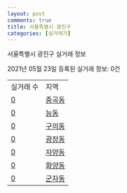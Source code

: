 ```yaml
---
layout: post
comments: true
title: 서울특별시 광진구
categories: [실거래가]
---
```


서울특별시 광진구 실거래 정보

2021년 05월 23일 등록된 실거래 정보: 0건


<table>
  <tr>
    <td>실거래 수</td>
    <td>지역</td>
  </tr>

  
  <tr>
    <td><a href="1121510100.html">0</a></td>
    <td><a href="1121510100.html">중곡동</a></td>
  </tr>
    

  <tr>
    <td><a href="1121510200.html">0</a></td>
    <td><a href="1121510200.html">능동</a></td>
  </tr>
    

  <tr>
    <td><a href="1121510300.html">0</a></td>
    <td><a href="1121510300.html">구의동</a></td>
  </tr>
    

  <tr>
    <td><a href="1121510400.html">0</a></td>
    <td><a href="1121510400.html">광장동</a></td>
  </tr>
    

  <tr>
    <td><a href="1121510500.html">0</a></td>
    <td><a href="1121510500.html">자양동</a></td>
  </tr>
    

  <tr>
    <td><a href="1121510700.html">0</a></td>
    <td><a href="1121510700.html">화양동</a></td>
  </tr>
    

  <tr>
    <td><a href="1121510900.html">0</a></td>
    <td><a href="1121510900.html">군자동</a></td>
  </tr>
    


</table>
    